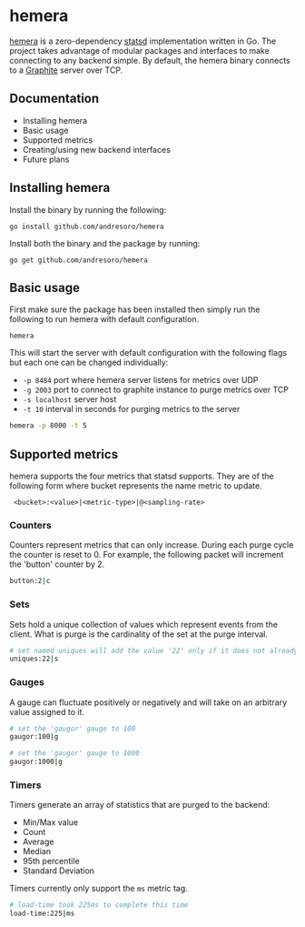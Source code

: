 # hemera

[hemera](https://en.wikipedia.org/wiki/Hemera) is a zero-dependency [statsd](https://github.com/statsd/statsd) implementation written in Go. The project takes advantage of modular packages and interfaces to make connecting to any backend simple. By default, the hemera binary connects to a [Graphite](http://graphiteapp.org/) server over TCP. 

## Documentation

* Installing hemera
* Basic usage
* Supported metrics
* Creating/using new backend interfaces
* Future plans

## Installing hemera

Install the binary by running the following:

``` 
go install github.com/andresoro/hemera
```

Install both the binary and the package by running:

```
go get github.com/andresoro/hemera
```

## Basic usage

First make sure the package has been installed then simply run the following to run hemera with default configuration.

```
hemera
```

This will start the server with default configuration with the following flags but each one can be changed individually:

* `-p 8484` port where hemera server listens for metrics over UDP
* `-g 2003` port to connect to graphite instance to purge metrics over TCP
* `-s localhost` server host
* `-t 10` interval in seconds for purging metrics to the server 


```sh
hemera -p 8000 -t 5
```


## Supported metrics

hemera supports the four metrics that statsd supports. They are of the following form where bucket represents the name metric to update. 

` <bucket>:<value>|<metric-type>|@<sampling-rate>` 

### Counters

Counters represent metrics that can only increase. During each purge cycle the counter is reset to 0. For example, the following packet will increment the 'button' counter by 2. 

```sh
button:2|c
```

### Sets 

Sets hold a unique collection of values which represent events from the client. What is purge is the cardinality of the set at the purge interval.

```sh
# set named uniques will add the value '22' only if it does not already exist
uniques:22|s
```

### Gauges

A gauge can fluctuate positively or negatively and will take on an arbitrary value assigned to it. 

```sh
# set the 'gaugor' gauge to 100
gaugor:100|g

# set the 'gaugor' gauge to 1000
gaugor:1000|g
```

### Timers

Timers generate an array of statistics that are purged to the backend:

* Min/Max value
* Count
* Average
* Median
* 95th percentile
* Standard Deviation

Timers currently only support the `ms` metric tag.

```sh
# load-time took 225ms to complete this time
load-time:225|ms
```

